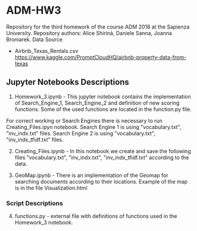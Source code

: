 # ADM-HW3


Repository for the third homework of the course ADM 2018 at the Sapienza University. Repository authors: Alice Shirinà, Daniele Sanna, Joanna Broniarek.
Data Source

- Airbnb_Texas_Rentals.csv https://www.kaggle.com/PromptCloudHQ/airbnb-property-data-from-texas

## Jupyter Notebooks Descriptions

1.  Homework_3.ipynb - This jupyter notebook contains the implementation of Search_Engine_1, Search_Engine_2 and definition of new scoring functions. Some of the used functions are located in the function.py file.

For correct working or Search Engines there is necessary to run Creating_Files.ipyn notebook. Search Engine 1 is using "vocabulary.txt", "inv_indx.txt" files. Search Engine 2 is using "vocabulary.txt", "inv_indx_tfidf.txt" files.

2.  Creating_Files.ipynb - In this notebook we create and save the following files "vocabulary.txt", "inv_indx.txt", "inv_indx_tfidf.txt" according to the data.

3.  GeoMap.ipynb - There is an implementation of the Geomap for searching documents according to their locations. Example of the map is in the file Visualization.html

### Script Descriptions

4.  functions.py - external file with definitions of functions used in the Homework_3 notebook.
